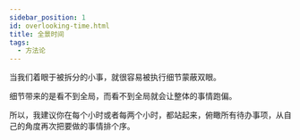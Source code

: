 ```yaml
---
sidebar_position: 1
id: overlooking-time.html
title: 全景时间
tags:
  - 方法论
---
```


当我们着眼于被拆分的小事，就很容易被执行细节蒙蔽双眼。

细节带来的是看不到全局，而看不到全局就会让整体的事情跑偏。

所以，我建议你在每个小时或者每两个小时，都站起来，俯瞰所有待办事项，从自己的角度再次把要做的事情排个序。